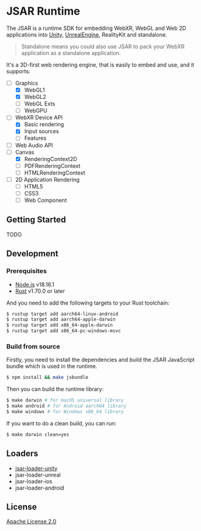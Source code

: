 # JSAR Runtime

The JSAR is a runtime SDK for embedding WebXR, WebGL and Web 2D applications into [Unity][], [UnrealEngine][], RealityKit and standalone.

> Standalone means you could also use JSAR to pack your WebXR application as a standalone application.

It's a 3D-first web rendering engine, that is easily to embed and use, and it supports:

- [ ] Graphics
  - [x] WebGL1
  - [x] WebGL2
  - [ ] WebGL Exts
  - [ ] WebGPU
- [ ] WebXR Device API
  - [x] Basic rendering
  - [x] Input sources
  - [ ] Features
- [ ] Web Audio API
- [ ] Canvas
  - [x] RenderingContext2D
  - [ ] PDFRenderingContext
  - [ ] HTMLRenderingContext
- [ ] 2D Application Rendering
  - [ ] HTML5
  - [ ] CSS3
  - [ ] Web Component

## Getting Started

TODO

## Development

### Prerequisites

- [Node.js](https://nodejs.org/en/) v18.16.1
- [Rust](https://www.rust-lang.org/) v1.70.0 or later

And you need to add the following targets to your Rust toolchain:

```sh
$ rustup target add aarch64-linux-android
$ rustup target add aarch64-apple-darwin
$ rustup target add x86_64-apple-darwin
$ rustup target add x86_64-pc-windows-msvc
```

### Build from source

Firstly, you need to install the dependencies and build the JSAR JavaScript bundle which is used in the runtime.

```sh
$ npm install && make jsbundle
```

Then you can build the runtime library:

```sh
$ make darwin # for macOS universal library
$ make android # for Android aarch64 library
$ make windows # for Windows x86_64 library
```

If you want to do a clean build, you can run:

```sh
$ make darwin clean=yes
```

## Loaders

- [jsar-loader-unity](https://github.com/M-CreativeLab/jsar-loader-unity)
- jsar-loader-unreal
- jsar-loader-ios
- jsar-loader-android

## License

[Apache License 2.0](LICENSE)

[WebXR]: https://immersiveweb.dev/
[WebGL]: https://get.webgl.org/
[Unity]: https://unity.com/
[UnrealEngine]: https://www.unrealengine.com/
